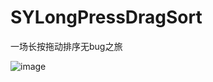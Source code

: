 # SYLongPressDragSort
一场长按拖动排序无bug之旅

![image](https://github.com/zhangsuya/SYLongPressDragSort/blob/master/SYLongPressDragSort/2.gif)
